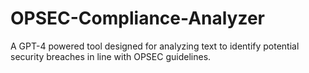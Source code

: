 # OPSEC-Compliance-Analyzer
A GPT-4 powered tool designed for analyzing text to identify potential security breaches in line with OPSEC guidelines.

